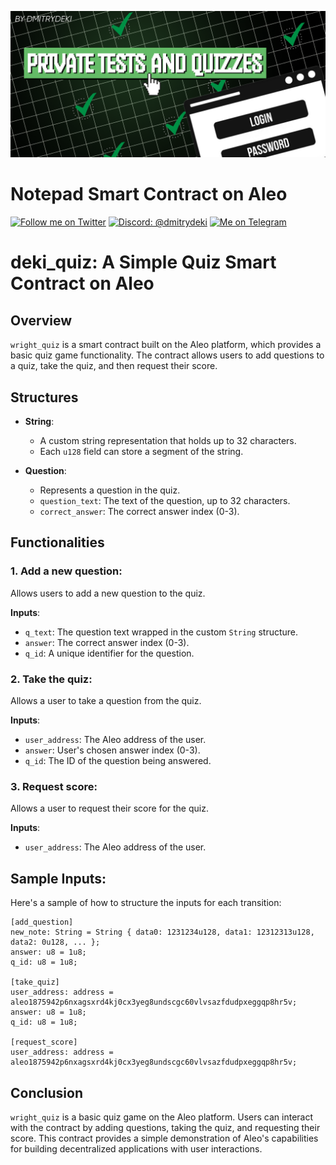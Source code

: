 ![alt text](imgs/aleo-quiz.png "quiz")

# Notepad Smart Contract on Aleo
[![Follow me on Twitter](https://img.shields.io/badge/Twitter-%231DA1F2.svg?style=for-the-badge&logo=Twitter&logoColor=white)](https://twitter.com/DekiDima)
[![Discord: @dmitrydeki](https://img.shields.io/badge/Discord-%235865F2.svg?style=for-the-badge&logo=discord&logoColor=white)](@dmitrydeki)
[![Me on Telegram](https://img.shields.io/badge/Telegram-%235865F2.svg?style=for-the-badge&logo=telegram&logoColor=white)](https://t.me/dmitrydeki)

# deki_quiz: A Simple Quiz Smart Contract on Aleo

## Overview

`wright_quiz` is a smart contract built on the Aleo platform, which provides a basic quiz game functionality. The contract allows users to add questions to a quiz, take the quiz, and then request their score.

## Structures

- **String**:
  - A custom string representation that holds up to 32 characters.
  - Each `u128` field can store a segment of the string.

- **Question**:
  - Represents a question in the quiz.
  - `question_text`: The text of the question, up to 32 characters.
  - `correct_answer`: The correct answer index (0-3).

## Functionalities

### 1. Add a new question:

Allows users to add a new question to the quiz.

**Inputs**:
- `q_text`: The question text wrapped in the custom `String` structure.
- `answer`: The correct answer index (0-3).
- `q_id`: A unique identifier for the question.

### 2. Take the quiz:

Allows a user to take a question from the quiz.

**Inputs**:
- `user_address`: The Aleo address of the user.
- `answer`: User's chosen answer index (0-3).
- `q_id`: The ID of the question being answered.

### 3. Request score:

Allows a user to request their score for the quiz.

**Inputs**:
- `user_address`: The Aleo address of the user.

## Sample Inputs:

Here's a sample of how to structure the inputs for each transition:

```plaintext
[add_question]
new_note: String = String { data0: 1231234u128, data1: 12312313u128, data2: 0u128, ... };
answer: u8 = 1u8;
q_id: u8 = 1u8;

[take_quiz]
user_address: address = aleo1875942p6nxagsxrd4kj0cx3yeg8undscgc60vlvsazfdudpxeggqp8hr5v;
answer: u8 = 1u8;
q_id: u8 = 1u8;

[request_score]
user_address: address = aleo1875942p6nxagsxrd4kj0cx3yeg8undscgc60vlvsazfdudpxeggqp8hr5v;
```

## Conclusion

`wright_quiz` is a basic quiz game on the Aleo platform. Users can interact with the contract by adding questions, taking the quiz, and requesting their score. This contract provides a simple demonstration of Aleo's capabilities for building decentralized applications with user interactions.
